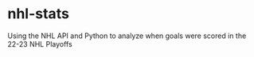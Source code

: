 # nhl-stats
Using the NHL API and Python to analyze when goals were scored in the 22-23 NHL Playoffs
